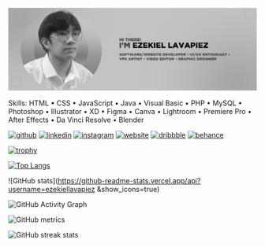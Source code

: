 ![](https://raw.githubusercontent.com/ezekiellavapiez/ezekiellavapiez/db2c49857d25221488bc90f94e34ecf8146cf89c/githubprofile.jpg)


Skills: HTML • CSS • JavaScript • Java • Visual Basic • PHP • MySQL • Photoshop • Illustrator • XD • Figma • Canva • Lightroom • Premiere Pro • After Effects • Da Vinci Resolve • Blender



[<img src='https://cdn.jsdelivr.net/npm/simple-icons@3.0.1/icons/github.svg' alt='github' height='40'>](https://github.com/ezekiellavapiez )  [<img src='https://cdn.jsdelivr.net/npm/simple-icons@3.0.1/icons/linkedin.svg' alt='linkedin' height='40'>](https://www.linkedin.com/in/https://www.linkedin.com/in/ezekiel-lavapiez//)  [<img src='https://cdn.jsdelivr.net/npm/simple-icons@3.0.1/icons/instagram.svg' alt='instagram' height='40'>](https://www.instagram.com/https://www.instagram.com/zkl.zip//)  [<img src='https://cdn.jsdelivr.net/npm/simple-icons@3.0.1/icons/icloud.svg' alt='website' height='40'>](https://ezekiellavapiez.github.io/EzekielPortfolio/)  [<img src='https://cdn.jsdelivr.net/npm/simple-icons@3.0.1/icons/dribbble.svg' alt='dribbble' height='40'>](https://dribbble.com/zkl_lvpz)  [<img src='https://cdn.jsdelivr.net/npm/simple-icons@3.0.1/icons/behance.svg' alt='behance' height='40'>](https://www.behance.net/ezekiellavapiez)  

[![trophy](https://github-profile-trophy.vercel.app/?username=ezekiellavapiez )](https://github.com/ryo-ma/github-profile-trophy)

[![Top Langs](https://github-readme-stats.vercel.app/api/top-langs/?username=ezekiellavapiez )](https://github.com/anuraghazra/github-readme-stats)

![GitHub stats](https://github-readme-stats.vercel.app/api?username=ezekiellavapiez &show_icons=true)  

![GitHub Activity Graph](https://activity-graph.herokuapp.com/graph?username=ezekiellavapiez )  

![GitHub metrics](https://metrics.lecoq.io/ezekiellavapiez )  

![GitHub streak stats](https://streak-stats.demolab.com/?user=ezekiellavapiez )  

